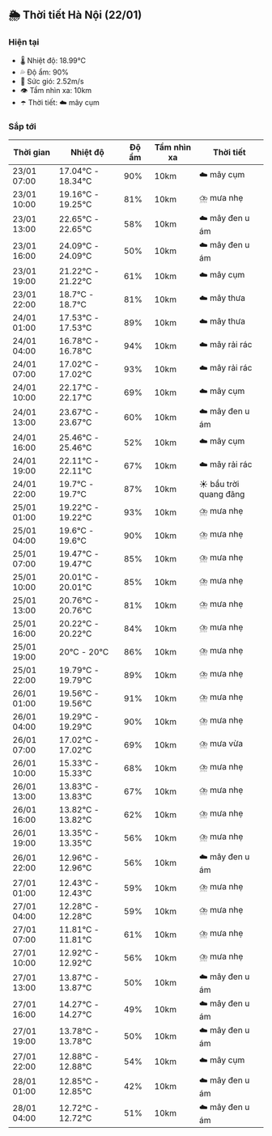 ## 🌦️ Thời tiết Hà Nội (22/01)

### Hiện tại

- 🌡️ Nhiệt độ: 18.99℃
- 💦 Độ ẩm: 90%
- 💨 Sức gió: 2.52m/s
- 👁️ Tầm nhìn xa: 10km
- ☂️ Thời tiết: ☁️ mây cụm

### Sắp tới

| Thời gian | Nhiệt độ | Độ ẩm | Tầm nhìn xa | Thời tiết |
| --- | --- | --- | --- | --- |
| 23/01 07:00 | 17.04℃ - 18.34℃ | 90% | 10km | ☁️ mây cụm |
| 23/01 10:00 | 19.16℃ - 19.25℃ | 81% | 10km | ⛈️ mưa nhẹ |
| 23/01 13:00 | 22.65℃ - 22.65℃ | 58% | 10km | ☁️ mây đen u ám |
| 23/01 16:00 | 24.09℃ - 24.09℃ | 50% | 10km | ☁️ mây đen u ám |
| 23/01 19:00 | 21.22℃ - 21.22℃ | 61% | 10km | ☁️ mây cụm |
| 23/01 22:00 | 18.7℃ - 18.7℃ | 81% | 10km | ☁️ mây thưa |
| 24/01 01:00 | 17.53℃ - 17.53℃ | 89% | 10km | ☁️ mây thưa |
| 24/01 04:00 | 16.78℃ - 16.78℃ | 94% | 10km | ☁️ mây rải rác |
| 24/01 07:00 | 17.02℃ - 17.02℃ | 93% | 10km | ☁️ mây rải rác |
| 24/01 10:00 | 22.17℃ - 22.17℃ | 69% | 10km | ☁️ mây cụm |
| 24/01 13:00 | 23.67℃ - 23.67℃ | 60% | 10km | ☁️ mây đen u ám |
| 24/01 16:00 | 25.46℃ - 25.46℃ | 52% | 10km | ☁️ mây cụm |
| 24/01 19:00 | 22.11℃ - 22.11℃ | 67% | 10km | ☁️ mây rải rác |
| 24/01 22:00 | 19.7℃ - 19.7℃ | 87% | 10km | ☀️ bầu trời quang đãng |
| 25/01 01:00 | 19.22℃ - 19.22℃ | 93% | 10km | ⛈️ mưa nhẹ |
| 25/01 04:00 | 19.6℃ - 19.6℃ | 90% | 10km | ⛈️ mưa nhẹ |
| 25/01 07:00 | 19.47℃ - 19.47℃ | 85% | 10km | ⛈️ mưa nhẹ |
| 25/01 10:00 | 20.01℃ - 20.01℃ | 85% | 10km | ⛈️ mưa nhẹ |
| 25/01 13:00 | 20.76℃ - 20.76℃ | 81% | 10km | ⛈️ mưa nhẹ |
| 25/01 16:00 | 20.22℃ - 20.22℃ | 84% | 10km | ⛈️ mưa nhẹ |
| 25/01 19:00 | 20℃ - 20℃ | 86% | 10km | ⛈️ mưa nhẹ |
| 25/01 22:00 | 19.79℃ - 19.79℃ | 89% | 10km | ⛈️ mưa nhẹ |
| 26/01 01:00 | 19.56℃ - 19.56℃ | 91% | 10km | ⛈️ mưa nhẹ |
| 26/01 04:00 | 19.29℃ - 19.29℃ | 90% | 10km | ⛈️ mưa nhẹ |
| 26/01 07:00 | 17.02℃ - 17.02℃ | 69% | 10km | ⛈️ mưa vừa |
| 26/01 10:00 | 15.33℃ - 15.33℃ | 68% | 10km | ⛈️ mưa nhẹ |
| 26/01 13:00 | 13.83℃ - 13.83℃ | 67% | 10km | ⛈️ mưa nhẹ |
| 26/01 16:00 | 13.82℃ - 13.82℃ | 62% | 10km | ⛈️ mưa nhẹ |
| 26/01 19:00 | 13.35℃ - 13.35℃ | 56% | 10km | ⛈️ mưa nhẹ |
| 26/01 22:00 | 12.96℃ - 12.96℃ | 56% | 10km | ☁️ mây đen u ám |
| 27/01 01:00 | 12.43℃ - 12.43℃ | 59% | 10km | ⛈️ mưa nhẹ |
| 27/01 04:00 | 12.28℃ - 12.28℃ | 59% | 10km | ⛈️ mưa nhẹ |
| 27/01 07:00 | 11.81℃ - 11.81℃ | 61% | 10km | ⛈️ mưa nhẹ |
| 27/01 10:00 | 12.92℃ - 12.92℃ | 56% | 10km | ⛈️ mưa nhẹ |
| 27/01 13:00 | 13.87℃ - 13.87℃ | 50% | 10km | ☁️ mây đen u ám |
| 27/01 16:00 | 14.27℃ - 14.27℃ | 49% | 10km | ☁️ mây đen u ám |
| 27/01 19:00 | 13.78℃ - 13.78℃ | 50% | 10km | ☁️ mây đen u ám |
| 27/01 22:00 | 12.88℃ - 12.88℃ | 54% | 10km | ☁️ mây cụm |
| 28/01 01:00 | 12.85℃ - 12.85℃ | 42% | 10km | ☁️ mây đen u ám |
| 28/01 04:00 | 12.72℃ - 12.72℃ | 51% | 10km | ☁️ mây đen u ám |
